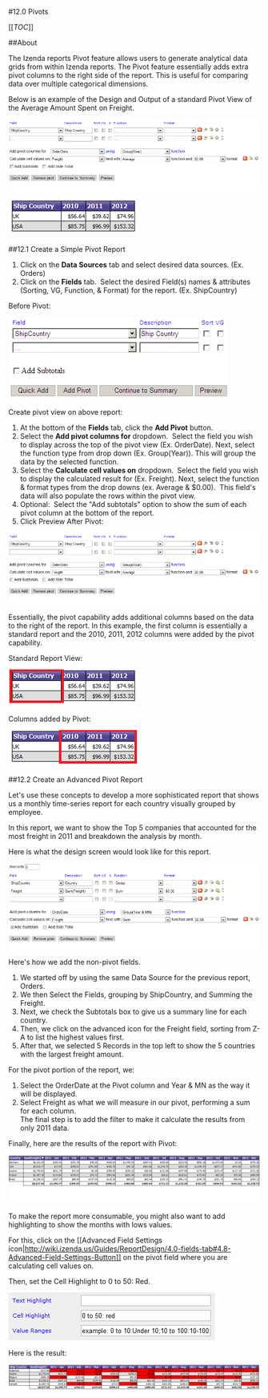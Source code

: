 #12.0 Pivots

[[_TOC_]]

##About

The Izenda reports Pivot feature allows users to generate analytical data grids from within Izenda reports. The Pivot feature essentially adds extra pivot columns to the right side of the report. This is useful for comparing data over multiple categorical dimensions. 

Below is an example of the Design and Output of a standard Pivot View of the Average Amount Spent on Freight. 

![](/Guides/ReportDesign/12-dot-0-Pivots-in-Izenda/pivots_section.png)

![](/Guides/ReportDesign/12-dot-0-Pivots-in-Izenda/pivot_results_1.png)

##12.1 Create a Simple Pivot Report

1. Click on the **Data Sources** tab and select desired data sources. (Ex. Orders)
2. Click on the **Fields** tab.  Select the desired Field(s) names & attributes (Sorting, VG, Function, & Format) for the report. (Ex. ShipCountry) 

Before Pivot: 

![](/Guides/ReportDesign/12-dot-0-Pivots-in-Izenda/ship_column_field_example.png)

Create pivot view on above report:

1. At the bottom of the **Fields** tab, click the **Add Pivot** button.
2. Select the **Add pivot columns for** dropdown.  Select the field you wish to display across the top of the pivot view (Ex. OrderDate).  Next, select the function type from drop down (Ex. Group(Year)). This will group the data by the selected function.
3. Select the **Calculate cell values on** dropdown.  Select the field you wish to display the calculated result for (Ex. Freight).  Next, select the function & format types from the drop downs (ex. Average & $0.00).  This field's data will also populate the rows within the pivot view.
4. Optional:  Select the "Add subtotals" option to show the sum of each pivot column at the bottom of the report.
5. Click Preview
After Pivot: 

![](/Guides/ReportDesign/12-dot-0-Pivots-in-Izenda/pivots_section.png)

Essentially, the pivot capability adds additional columns based on the data to the right of the report. In this example, the first column is essentially a standard report and the 2010, 2011, 2012 columns were added by the pivot capability.

Standard Report View:

![](/Guides/ReportDesign/12-dot-0-Pivots-in-Izenda/pivot_results_2.png)

Columns added by Pivot:

![](/Guides/ReportDesign/12-dot-0-Pivots-in-Izenda/pivot_results_3.png)

##12.2 Create an Advanced Pivot Report 

Let's use these concepts to develop a more sophisticated report that shows us a monthly time-series report for each country visually grouped by employee. 

In this report, we want to show the Top 5 companies that accounted for the most freight in 2011 and breakdown the analysis by month. 

Here is what the design screen would look like for this report. 

![](/Guides/ReportDesign/12-dot-0-Pivots-in-Izenda/pivot_example_1.png)

Here's how we add the non-pivot fields.  

1. We started off by using the same Data Source for the previous report, Orders.  
2. We then Select the Fields, grouping by ShipCountry, and Summing the Freight.  
3. Next, we check the Subtotals box to give us a summary line for each country. 
4. Then, we click on the advanced icon for the Freight field, sorting from Z-A to list the highest values first. 
5. After that, we selected 5 Records in the top left to show the 5 countries with the largest freight amount. 

For the pivot portion of the report, we: 

1. Select the OrderDate at the Pivot column and Year & MN as the way it will be displayed. 
2. Select Freight as what we will measure in our pivot, performing a sum for each column.  
The final step is to add the filter to make it calculate the results from only 2011 data.  

Finally, here are the results of the report with Pivot: 

![](/Guides/ReportDesign/12-dot-0-Pivots-in-Izenda/pivot_group_year_&_mn.png)

To make the report more consumable, you might also want to add highlighting to show the months with lows values. 

For this, click on the [[Advanced Field Settings icon|http://wiki.izenda.us/Guides/ReportDesign/4.0-fields-tab#4.8-Advanced-Field-Settings-Button]] on the pivot field where you are calculating cell values on.

Then, set the Cell Highlight to 0 to 50: Red.

![](/Guides/ReportDesign/12-dot-0-Pivots-in-Izenda/advanced_pivots_box.png)

Here is the result: 

![](/Guides/ReportDesign/12-dot-0-Pivots-in-Izenda/pivot_with_highlighting.png)

